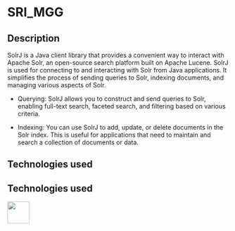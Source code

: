 # SRI_MGG

## Description

SolrJ is a Java client library that provides a convenient way to interact with Apache Solr, an open-source search platform built on Apache Lucene. SolrJ is used for connecting to and interacting with Solr from Java applications. It simplifies the process of sending queries to Solr, indexing documents, and managing various aspects of Solr.

- Querying: SolrJ allows you to construct and send queries to Solr, enabling full-text search, faceted search, and filtering based on various criteria.

- Indexing: You can use SolrJ to add, update, or delete documents in the Solr index. This is useful for applications that need to maintain and search a collection of documents or data.

## Technologies used

## Technologies used

<p float="left">
<a href="https://solr.apache.org/" style="margin-right: 0.5em;"><img src="https://media.licdn.com/dms/image/C4E12AQFgYTjytN0CoQ/article-cover_image-shrink_600_2000/0/1613574628975?e=2147483647&v=beta&t=wQ5PG4Tsn2Ctdf4nvJlTEC2W0GB8L00B5eAWLaktNyA" height="50"></a>

